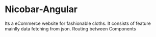 # Nicobar-Angular
Its a eCommerce website for fashionable cloths.
It consists of feature mainlly data fetching from json.
Routing between Components

